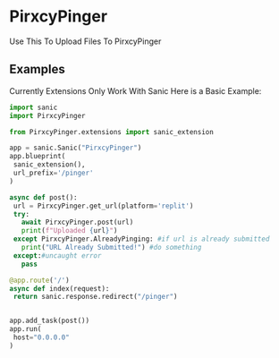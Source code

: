 # PirxcyPinger

Use This To Upload Files To PirxcyPinger


## Examples

Currently Extensions Only Work With Sanic
Here is a Basic Example:
 ```py
import sanic
import PirxcyPinger

from PirxcyPinger.extensions import sanic_extension

app = sanic.Sanic("PirxcyPinger")
app.blueprint(
  sanic_extension(), 
  url_prefix='/pinger'
)

async def post():
  url = PirxcyPinger.get_url(platform='replit')
  try:
    await PirxcyPinger.post(url)
    print(f"Uploaded {url}")
  except PirxcyPinger.AlreadyPinging: #if url is already submitted
    print("URL Already Submitted!") #do something
  except:#uncaught error
    pass

@app.route('/')
async def index(request):
  return sanic.response.redirect("/pinger")


app.add_task(post())
app.run(
  host="0.0.0.0"
)
```
